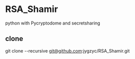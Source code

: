 # RSA_Shamir
python with Pycryptodome and secretsharing

## clone
git clone --recursive git@github.com:jygzyc/RSA_Shamir.git